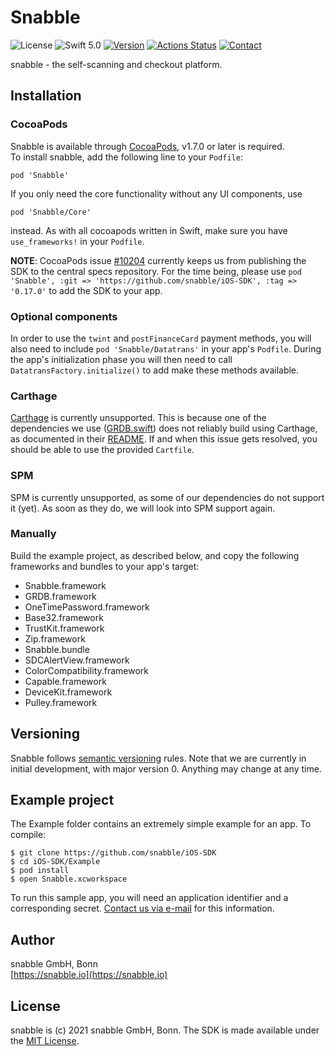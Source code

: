 # Snabble 

![License](https://img.shields.io/github/license/mashape/apistatus.svg) 
![Swift 5.0](https://img.shields.io/badge/Swift-5.0-green.svg)
[![Version](https://img.shields.io/cocoapods/v/Snabble.svg)](http://cocoapods.org/pods/Snabble) 
[![Actions Status](https://github.com/snabble/iOS-SDK/workflows/Lint/badge.svg)](https://github.com/snabble/iOS-SDK/actions)
[![Contact](https://img.shields.io/badge/Contact-%40snabble__io-blue)](https://twitter.com/snabble_io)


snabble - the self-scanning and checkout platform.

## Installation

### CocoaPods

Snabble is available through [CocoaPods](https://cocoapods.org), v1.7.0 or later is required.  
To install snabble, add the following line to your `Podfile`:

```
pod 'Snabble'
```

If you only need the core functionality without any UI components, use

```
pod 'Snabble/Core'
```

instead. As with all cocoapods written in Swift, make sure you have `use_frameworks!` in your `Podfile`.

__NOTE__: CocoaPods issue [#10204](https://github.com/CocoaPods/CocoaPods/issues/10204) currently keeps us from publishing the SDK to the central specs repository. For the time being, please use `pod 'Snabble', :git => 'https://github.com/snabble/iOS-SDK', :tag => '0.17.0'` to add the SDK to your app.

### Optional components

In order to use the `twint` and `postFinanceCard` payment methods, you will also need to include `pod 'Snabble/Datatrans'` in your app's `Podfile`. During the app's initialization phase you will then need to call `DatatransFactory.initialize()` to add make these methods available.

### Carthage 

[Carthage](https://github.com/Carthage/Carthage) is currently unsupported. 
This is because one of the dependencies we use ([GRDB.swift](https://github.com/groue/GRDB.swift)) does not reliably 
build using Carthage, as documented in their [README](https://github.com/groue/GRDB.swift#carthage). 
If and when this issue gets resolved, you should be able to use the provided `Cartfile`.

### SPM

SPM is currently unsupported, as some of our dependencies do not support it (yet). 
As soon as they do, we will look into SPM support again.

### Manually

Build the example project, as described below, and copy the following frameworks and bundles to your app's target:

* Snabble.framework
* GRDB.framework
* OneTimePassword.framework
* Base32.framework
* TrustKit.framework
* Zip.framework
* Snabble.bundle
* SDCAlertView.framework
* ColorCompatibility.framework
* Capable.framework
* DeviceKit.framework
* Pulley.framework

## Versioning

Snabble follows [semantic versioning](https://semver.org/) rules.
Note that we are currently in initial development, with major version 0. Anything may change at any time.

## Example project

The Example folder contains an extremely simple example for an app. To compile:

````
$ git clone https://github.com/snabble/iOS-SDK
$ cd iOS-SDK/Example
$ pod install
$ open Snabble.xcworkspace
````

To run this sample app, you will need an application identifier and a corresponding secret. [Contact us via e-mail](mailto:&#105;&#110;&#102;&#111;&#064;&#115;&#110;&#097;&#098;&#098;&#108;&#101;&#046;&#105;&#111;) for this information.


## Author

snabble GmbH, Bonn  
[https://snabble.io](https://snabble.io)

## License

snabble is (c) 2021 snabble GmbH, Bonn. The SDK is made available under the [MIT License](https://github.com/snabble/iOS-SDK/blob/main/LICENSE).
